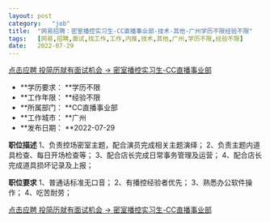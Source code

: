```yaml
---
layout:	post
category:	"job"
title:	"网易招聘：密室播控实习生-CC直播事业部-技术-其他-广州学历不限经验不限"
tags:	[网易,招聘,面试,找工作,工作,内推,技术,其他,广州,学历不限,经验不限]
date:	2022-07-29
---
```


[点击应聘 投简历就有面试机会 -> 密室播控实习生-CC直播事业部](http://mobile.bole.netease.com/bole/boleDetail?id=40894&employeeId=346f03c3cda5f04c&key=all)



- **学历要求： **学历不限
- **工作年限： **经验不限
- **所属部门： **CC直播事业部
- **工作城市： **广州
- **发布日期： **2022-07-29



**职位描述**
1、负责控场密室主题，配合演员完成相关主题演绎；
2、负责主题内道具检查、每日开场检查等；
3、配合店长完成日常事务管理及运营；
4、配合店长完成道具损坏记录及上报；




**职位要求**
1、普通话标准无口音；
2、有播控经验者优先；
3、熟悉办公软件操作；
4、吃苦耐劳；



[点击应聘 投简历就有面试机会 -> 密室播控实习生-CC直播事业部](http://mobile.bole.netease.com/bole/boleDetail?id=40894&employeeId=346f03c3cda5f04c&key=all)